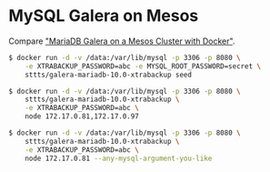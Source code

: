 # MySQL Galera on Mesos

Compare ["MariaDB Galera on a Mesos Cluster with Docker"](http://sttts.github.io/galera/mesos/2015/03/04/galera-on-mesos.html).

```bash
$ docker run -d -v /data:/var/lib/mysql -p 3306 -p 8080 \
    -e XTRABACKUP_PASSWORD=abc -e MYSQL_ROOT_PASSWORD=secret \
    sttts/galera-mariadb-10.0-xtrabackup seed

$ docker run -d -v /data:/var/lib/mysql -p 3306 -p 8080 \
    sttts/galera-mariadb-10.0-xtrabackup \
    -e XTRABACKUP_PASSWORD=abc \
    node 172.17.0.81,172.17.0.97

$ docker run -d -v /data:/var/lib/mysql -p 3306 -p 8080 \
    sttts/galera-mariadb-10.0-xtrabackup \
    -e XTRABACKUP_PASSWORD=abc \
    node 172.17.0.81 --any-mysql-argument-you-like
```
